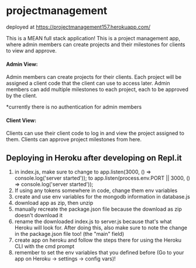 # projectmanagement

deployed at https://projectmanagement157.herokuapp.com/

This is a MEAN full stack application! This is a project management app, where admin members can create projects and their milestones 
for clients to view and approve.

#### Admin View: 

Admin members can create projects for their clients. Each project will be assigned a client code that the client can use to access later.
Admin members can add multiple milestones to each project, each to be approved by the client.

*currently there is no authentication for admin members

#### Client View:
Clients can use their client code to log in and view the project assigned to them. Clients can approve project milestones from here.



## Deploying in Heroku after developing on Repl.it

1. in index.js, make sure to change to app.listen(3000, () => console.log('server started'));
to app.listen(process.env.PORT || 3000, () => console.log('server started')); 
2. If using any tokens somewhere in code, change them env variables
3. create and use env variables for the mongodb information in database.js
4. download app as zip, then unzip
5. manually recreate the package.json file because the download as zip doesn't download it
6. rename the downloaded index.js to server.js because that's what Heroku will look for. After doing this, 
also make sure to note the change in the package.json file too! (the "main" field) 
7. create app on heroku and follow the steps there for using the Heroku CLI with the cmd prompt
8. remember to set the env variables that you defined before (Go to your app on Heroku -> settings -> config vars)!
